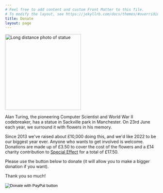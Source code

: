 ```yaml
---
# Feel free to add content and custom Front Matter to this file.
# To modify the layout, see https://jekyllrb.com/docs/themes/#overriding-theme-defaults
title: Donate
layout: page
---
```


<img src="{{site.baseurl}}/assets/images/2017/1.jpg" alt="Long distance photo of statue" width=250px />


Alan Turing, the pioneering Computer Scientist and World War II codebreaker, has a statue in Sackville park in Manchester. On 23rd June each year, we surround it with flowers in his memory. 

Since 2013 we've raised about £10,000 doing this, and we'd like 2022 to be our biggest year ever. Anyone who wants to get involved is welcome. Donations are made up of £3.50 to cover the cost of the flowers and a £14 charity contribution to [Special Effect](https://www.specialeffect.org.uk/) for a total of £17.50.   


Please use the button below to donate (it will allow you to make a bigger donation if you want). 

Thank you so much! 

<form action="https://www.paypal.com/donate" method="post" target="_top">
<input type="hidden" name="hosted_button_id" value="Q5NVFKKUZWA96" />
<input type="image" src="https://www.paypalobjects.com/en_US/GB/i/btn/btn_donateCC_LG.gif" border="0" name="submit" title="PayPal - The safer, easier way to pay online!" alt="Donate with PayPal button" />
<img alt="" border="0" src="https://www.paypal.com/en_GB/i/scr/pixel.gif" width="1" height="1" />
</form>

